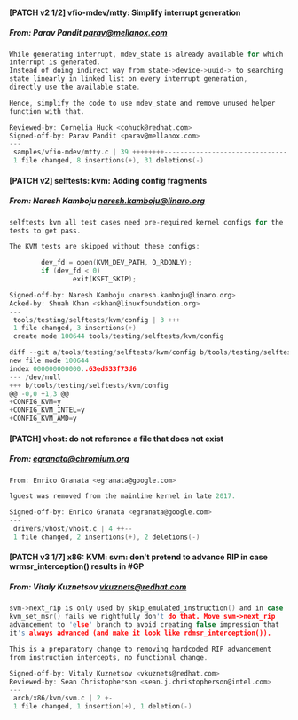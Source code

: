 #### [PATCH v2 1/2] vfio-mdev/mtty: Simplify interrupt generation
##### From: Parav Pandit <parav@mellanox.com>

```c
While generating interrupt, mdev_state is already available for which
interrupt is generated.
Instead of doing indirect way from state->device->uuid-> to searching
state linearly in linked list on every interrupt generation,
directly use the available state.

Hence, simplify the code to use mdev_state and remove unused helper
function with that.

Reviewed-by: Cornelia Huck <cohuck@redhat.com>
Signed-off-by: Parav Pandit <parav@mellanox.com>
---
 samples/vfio-mdev/mtty.c | 39 ++++++++-------------------------------
 1 file changed, 8 insertions(+), 31 deletions(-)

```
#### [PATCH v2] selftests: kvm: Adding config fragments
##### From: Naresh Kamboju <naresh.kamboju@linaro.org>

```c
selftests kvm all test cases need pre-required kernel configs for the
tests to get pass.

The KVM tests are skipped without these configs:

        dev_fd = open(KVM_DEV_PATH, O_RDONLY);
        if (dev_fd < 0)
                exit(KSFT_SKIP);

Signed-off-by: Naresh Kamboju <naresh.kamboju@linaro.org>
Acked-by: Shuah Khan <skhan@linuxfoundation.org>
---
 tools/testing/selftests/kvm/config | 3 +++
 1 file changed, 3 insertions(+)
 create mode 100644 tools/testing/selftests/kvm/config

diff --git a/tools/testing/selftests/kvm/config b/tools/testing/selftests/kvm/config
new file mode 100644
index 000000000000..63ed533f73d6
--- /dev/null
+++ b/tools/testing/selftests/kvm/config
@@ -0,0 +1,3 @@
+CONFIG_KVM=y
+CONFIG_KVM_INTEL=y
+CONFIG_KVM_AMD=y
```
#### [PATCH] vhost: do not reference a file that does not exist
##### From: egranata@chromium.org

```c
From: Enrico Granata <egranata@google.com>

lguest was removed from the mainline kernel in late 2017.

Signed-off-by: Enrico Granata <egranata@google.com>
---
 drivers/vhost/vhost.c | 4 ++--
 1 file changed, 2 insertions(+), 2 deletions(-)

```
#### [PATCH v3 1/7] x86: KVM: svm: don't pretend to advance RIP in case wrmsr_interception() results in #GP
##### From: Vitaly Kuznetsov <vkuznets@redhat.com>

```c
svm->next_rip is only used by skip_emulated_instruction() and in case
kvm_set_msr() fails we rightfully don't do that. Move svm->next_rip
advancement to 'else' branch to avoid creating false impression that
it's always advanced (and make it look like rdmsr_interception()).

This is a preparatory change to removing hardcoded RIP advancement
from instruction intercepts, no functional change.

Signed-off-by: Vitaly Kuznetsov <vkuznets@redhat.com>
Reviewed-by: Sean Christopherson <sean.j.christopherson@intel.com>
---
 arch/x86/kvm/svm.c | 2 +-
 1 file changed, 1 insertion(+), 1 deletion(-)

```
